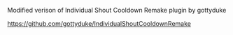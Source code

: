 Modified verison of Individual Shout Cooldown Remake plugin by gottyduke

https://github.com/gottyduke/IndividualShoutCooldownRemake
